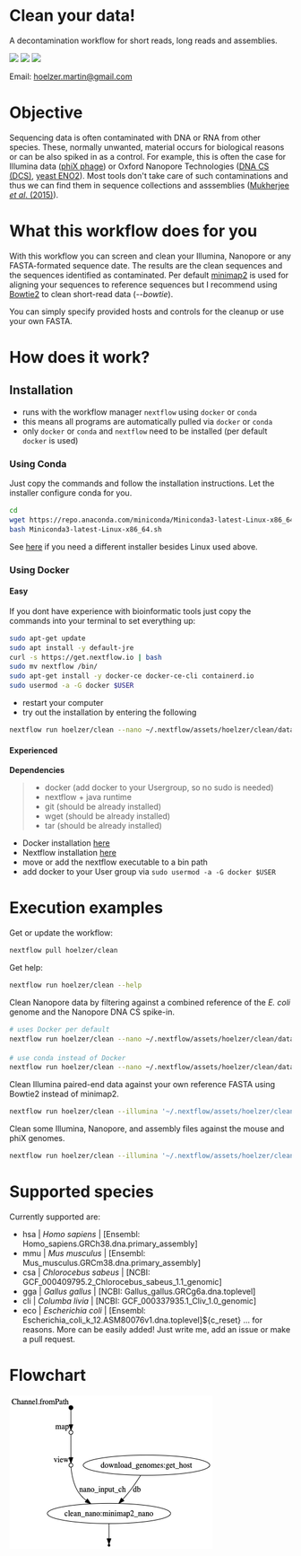 # Clean your data!
A decontamination workflow for short reads, long reads and assemblies. 

![](https://img.shields.io/badge/nextflow-19.10.0-brightgreen)
![](https://img.shields.io/badge/uses-docker-blue.svg)
![](https://img.shields.io/badge/uses-conda-yellow.svg)

Email: hoelzer.martin@gmail.com

# Objective
Sequencing data is often contaminated with DNA or RNA from other species. These, normally unwanted, material occurs for biological 
reasons or can be also spiked in as a control. For example, this is often the case for Illumina data ([phiX phage](https://environmentalmicrobiome.biomedcentral.com/articles/10.1186/1944-3277-10-18)) or Oxford Nanopore
Technologies ([DNA CS (DCS)](https://assets.ctfassets.net/hkzaxo8a05x5/2IX56YmF5ug0kAQYoAg2Uk/159523e326b1b791e3b842c4791420a6/DNA_CS.txt), [yeast ENO2](https://www.yeastgenome.org/locus/S000001217)). Most tools don't 
take care of such contaminations and thus we can find them in sequence collections and asssemblies ([Mukherjee _et al_. (2015)](https://environmentalmicrobiome.biomedcentral.com/articles/10.1186/1944-3277-10-18)). 

# What this workflow does for you
With this workflow you can screen and clean your Illumina, Nanopore or any FASTA-formated sequence date. The results are the clean sequences and the sequences identified as contaminated. 
Per default [minimap2](https://github.com/lh3/minimap2) is used for aligning your sequences to reference sequences but I recommend using [Bowtie2](https://github.com/BenLangmead/bowtie2) 
to clean short-read data (_--bowtie_).   

You can simply specify provided hosts and controls for the cleanup or use your own FASTA.    

# How does it work?

## Installation

* runs with the workflow manager `nextflow` using `docker` or `conda`
* this means all programs are automatically pulled via `docker` or `conda`
* only `docker` or `conda` and `nextflow` need to be installed (per default `docker` is used)

### Using Conda

Just copy the commands and follow the installation instructions. Let the installer configure conda for you. 
```bash
cd
wget https://repo.anaconda.com/miniconda/Miniconda3-latest-Linux-x86_64.sh
bash Miniconda3-latest-Linux-x86_64.sh
```
See [here](https://docs.conda.io/en/latest/miniconda.html) if you need a different installer besides Linux used above. 

### Using Docker

#### Easy 
If you dont have experience with bioinformatic tools just copy the commands into your terminal to set everything up:
```bash
sudo apt-get update
sudo apt install -y default-jre
curl -s https://get.nextflow.io | bash 
sudo mv nextflow /bin/
sudo apt-get install -y docker-ce docker-ce-cli containerd.io
sudo usermod -a -G docker $USER
```

* restart your computer
* try out the installation by entering the following

```bash
nextflow run hoelzer/clean --nano ~/.nextflow/assets/hoelzer/clean/data/nanopore.fastq.gz --host eco
```

#### Experienced

**Dependencies**

>   * docker (add docker to your Usergroup, so no sudo is needed)
>   * nextflow + java runtime 
>   * git (should be already installed)
>   * wget (should be already installed)
>   * tar (should be already installed)

* Docker installation [here](https://docs.docker.com/v17.09/engine/installation/linux/docker-ce/ubuntu/#install-docker-ce)
* Nextflow installation [here](https://www.nextflow.io/)
* move or add the nextflow executable to a bin path
* add docker to your User group via `sudo usermod -a -G docker $USER`

# Execution examples

Get or update the workflow:
```bash
nextflow pull hoelzer/clean
```

Get help:
```bash
nextflow run hoelzer/clean --help
```

Clean Nanopore data by filtering against a combined reference of the _E. coli_ genome and the Nanopore DNA CS spike-in.  
```bash
# uses Docker per default
nextflow run hoelzer/clean --nano ~/.nextflow/assets/hoelzer/clean/data/nanopore.fastq.gz --host eco --control dcs 

# use conda instead of Docker
nextflow run hoelzer/clean --nano ~/.nextflow/assets/hoelzer/clean/data/nanopore.fastq.gz --host eco --control dcs -profile conda
```

Clean Illumina paired-end data against your own reference FASTA using Bowtie2 instead of minimap2. 
```bash
nextflow run hoelzer/clean --illumina '~/.nextflow/assets/hoelzer/clean/data/illumina*.R{1,2}.fastq.gz' --own ~/.nextflow/assets/hoelzer/clean/data/ref.fasta.gz --bowtie 
```

Clean some Illumina, Nanopore, and assembly files against the mouse and phiX genomes.  
```bash
nextflow run hoelzer/clean --illumina '~/.nextflow/assets/hoelzer/clean/data/illumina*.R{1,2}.fastq.gz' --nano ~/.nextflow/assets/hoelzer/clean/data/nanopore.fastq.gz --fasta ~/.nextflow/assets/hoelzer/clean/data/assembly.fasta --host mmu --control phix
```

# Supported species
Currently supported are:
* hsa | _Homo sapiens_ | [Ensembl: Homo_sapiens.GRCh38.dna.primary_assembly]
* mmu | _Mus musculus_ | [Ensembl: Mus_musculus.GRCm38.dna.primary_assembly]
* csa | _Chlorocebus sabeus_ | [NCBI: GCF_000409795.2_Chlorocebus_sabeus_1.1_genomic]
* gga | _Gallus gallus_ | [NCBI: Gallus_gallus.GRCg6a.dna.toplevel]
* cli | _Columba livia_ | [NCBI: GCF_000337935.1_Cliv_1.0_genomic]
* eco | _Escherichia coli_ | [Ensembl: Escherichia_coli_k_12.ASM80076v1.dna.toplevel]${c_reset}
... for reasons. More can be easily added! Just write me, add an issue or make a pull request. 

# Flowchart
![chart](figures/dag.png)